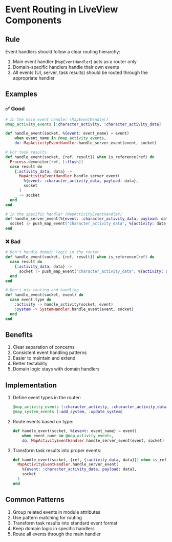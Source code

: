 # Event Routing in LiveView Components

## Rule

Event handlers should follow a clear routing hierarchy:

1. Main event handler (`MapEventHandler`) acts as a router only
2. Domain-specific handlers handle their own events
3. All events (UI, server, task results) should be routed through the appropriate handler

## Examples

### ✅ Good

```elixir
# In the main event handler (MapEventHandler)
@map_activity_events [:character_activity, :character_activity_data]

def handle_event(socket, %{event: event_name} = event)
    when event_name in @map_activity_events,
    do: MapActivityEventHandler.handle_server_event(event, socket)

# For task results
def handle_event(socket, {ref, result}) when is_reference(ref) do
  Process.demonitor(ref, [:flush])
  case result do
    {:activity_data, data} ->
      MapActivityEventHandler.handle_server_event(
        %{event: :character_activity_data, payload: data},
        socket
      )
    _ -> socket
  end
end

# In the specific handler (MapActivityEventHandler)
def handle_server_event(%{event: :character_activity_data, payload: data}, socket) do
  socket |> push_map_event("character_activity_data", %{activity: data, loading: false})
end
```

### ❌ Bad

```elixir
# Don't handle domain logic in the router
def handle_event(socket, {ref, result}) when is_reference(ref) do
  case result do
    {:activity_data, data} ->
      socket |> push_map_event("character_activity_data", %{activity: data})
  end
end

# Don't mix routing and handling
def handle_event(socket, event) do
  case event.type do
    :activity -> handle_activity(socket, event)
    :system -> SystemHandler.handle_event(event, socket)
  end
end
```

## Benefits

1. Clear separation of concerns
2. Consistent event handling patterns
3. Easier to maintain and extend
4. Better testability
5. Domain logic stays with domain handlers

## Implementation

1. Define event types in the router:

   ```elixir
   @map_activity_events [:character_activity, :character_activity_data]
   @map_system_events [:add_system, :update_system]
   ```

2. Route events based on type:

   ```elixir
   def handle_event(socket, %{event: event_name} = event)
       when event_name in @map_activity_events,
       do: MapActivityEventHandler.handle_server_event(event, socket)
   ```

3. Transform task results into proper events:
   ```elixir
   def handle_event(socket, {ref, {:activity_data, data}}) when is_reference(ref) do
     MapActivityEventHandler.handle_server_event(
       %{event: :character_activity_data, payload: data},
       socket
     )
   end
   ```

## Common Patterns

1. Group related events in module attributes
2. Use pattern matching for routing
3. Transform task results into standard event format
4. Keep domain logic in specific handlers
5. Route all events through the main handler
